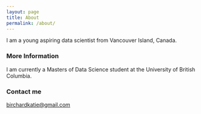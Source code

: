```yaml
---
layout: page
title: About
permalink: /about/
---
```


I am a young aspiring data scientist from Vancouver Island, Canada.

### More Information

I am currently a Masters of Data Science student at the University of British Columbia.

### Contact me

[birchardkatie@gmail.com](mailto:birchardkatie@gmail.com)